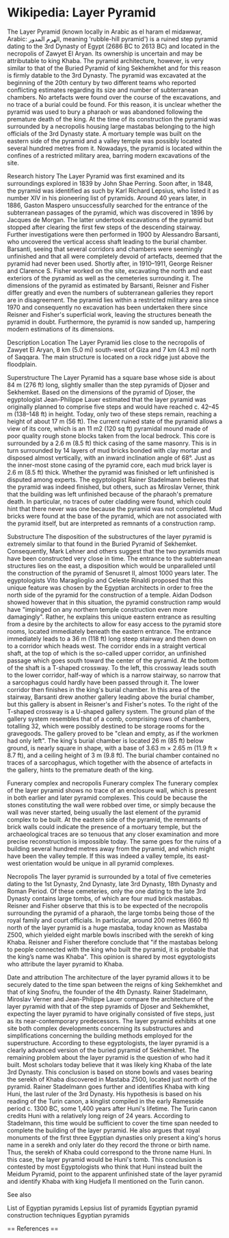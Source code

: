 
# Wikipedia: Layer Pyramid
The Layer Pyramid (known locally in Arabic as el haram el midawwar, Arabic: الهرم المدور, meaning 'rubble-hill pyramid') is a ruined step pyramid dating to the 3rd Dynasty of Egypt (2686 BC to 2613 BC) and located in the necropolis of Zawyet El Aryan. Its ownership is uncertain and may be attributable to king Khaba. The pyramid architecture, however, is very similar to that of the Buried Pyramid of king Sekhemkhet and for this reason is firmly datable to the 3rd Dynasty.
The pyramid was excavated at the beginning of the 20th century by two different teams who reported conflicting estimates regarding its size and number of subterranean chambers. No artefacts were found over the course of the excavations, and no trace of a burial could be found. For this reason, it is unclear whether the pyramid was used to bury a pharaoh or was abandoned following the premature death of the king.
At the time of its construction the pyramid was surrounded by a necropolis housing large mastabas belonging to the high officials of the 3rd Dynasty state. A mortuary temple was built on the eastern side of the pyramid and a valley temple was possibly located several hundred metres from it. Nowadays, the pyramid is located within the confines of a restricted military area, barring  modern excavations of the site.

Research history
The Layer Pyramid was first examined and its surroundings explored in 1839 by John Shae Perring. Soon after, in 1848, the pyramid was identified as such by Karl Richard Lepsius, who listed it as number XIV in his pioneering list of pyramids. Around 40 years later, in 1886, Gaston Maspero unsuccessfully searched for the entrance of the subterranean passages of the pyramid, which was discovered in 1896 by Jacques de Morgan. The latter undertook excavations of the pyramid but stopped after clearing the first few steps of the descending stairway.
Further investigations were then performed in 1900 by Alessandro Barsanti, who uncovered the vertical access shaft leading to the burial chamber. Barsanti, seeing that several corridors and chambers were seemingly unfinished and that all were completely devoid of artefacts, deemed that the pyramid had never been used. Shortly after, in 1910–1911, George Reisner and Clarence S. Fisher worked on the site, excavating the north and east exteriors of the pyramid as well as the cemeteries surrounding it. The dimensions of the pyramid as estimated by Barsanti, Reisner and Fisher differ greatly and even the numbers of subterranean galleries they report are in disagreement. The pyramid lies within a restricted military area since 1970 and consequently no excavation has been undertaken there since Reisner and Fisher's superficial work, leaving the structures beneath the pyramid in doubt. Furthermore, the pyramid is now sanded up, hampering modern estimations of its dimensions.

Description
Location
The Layer Pyramid lies close to the necropolis of Zawyet El Aryan, 8 km (5.0 mi) south-west of Giza and 7 km (4.3 mi) north of Saqqara. The main structure is located on a rock ridge just above the floodplain.

Superstructure
The Layer Pyramid has a square base whose side is about 84 m (276 ft) long, slightly smaller than the step pyramids of Djoser and Sekhemket. Based on the dimensions of the pyramid of Djoser, the egyptologist Jean-Philippe Lauer estimated that the layer pyramid was originally planned to comprise five steps and would have reached c. 42–45 m (138–148 ft) in height. Today, only two of these steps remain, reaching a height of about 17 m (56 ft). The current ruined state of the pyramid allows a view of its core, which is an 11 m2 (120 sq ft) pyramidal mound made of poor quality rough stone blocks taken from the local bedrock. This core is surrounded by a 2.6 m (8.5 ft) thick casing of the same masonry. This is in turn surrounded by 14 layers of mud bricks bonded with clay mortar and disposed almost vertically, with an inward inclination angle of 68°. Just as the inner-most stone casing of the pyramid core, each mud brick layer is 2.6 m (8.5 ft) thick.
Whether the pyramid was finished or left unfinished is disputed among experts. The egyptologist Rainer Stadelmann believes that the pyramid was indeed finished, but others, such as Miroslav Verner, think that the building was left unfinished because of the pharaoh's premature death. In particular, no traces of outer cladding were found, which could hint that there never was one because the pyramid was not completed.
Mud bricks were found at the base of the pyramid, which are not associated with the pyramid itself, but are interpreted as remnants of a construction ramp.

Substructure
The disposition of the substructures of the layer pyramid is extremely similar to that found in the Buried Pyramid of Sekhemket. Consequently, Mark Lehner and others suggest that the two pyramids must have been constructed very close in time.
The entrance to the subterranean structures lies on the east, a disposition which would be unparalleled until the construction of the pyramid of Senusret II, almost 1000 years later. The egyptologists Vito Maraglioglio and Celeste Rinaldi proposed that this unique feature was chosen by the Egyptian architects in order to free the north side of the pyramid for the construction of a temple. Aidan Dodson showed however that in this situation, the pyramid construction ramp would have "impinged on any northern temple construction even more damagingly". Rather, he explains this unique eastern entrance as resulting from a desire by the architects to allow for easy access to the pyramid store rooms, located immediately beneath the eastern entrance.
The entrance immediately leads to a 36 m (118 ft) long steep stairway and then down on to a corridor which heads west. The corridor ends in a straight vertical shaft, at the top of which is the so-called upper corridor, an unfinished passage which goes south toward the center of the pyramid. At the bottom of the shaft is a T-shaped crossway. To the left, this crossway leads south to the lower corridor, half-way of which is a narrow stairway, so narrow that a sarcophagus could hardly have been passed through it. The lower corridor then finishes in the king's burial chamber. In this area of the stairway, Barsanti drew another gallery leading above the burial chamber, but this gallery is absent in Reisner's and Fisher's notes. To the right of the T-shaped crossway is a U-shaped gallery system. The ground plan of the gallery system resembles that of a comb, comprising rows of chambers, totalling 32, which were possibly destined to be storage rooms for the gravegoods. The gallery proved to be "clean and empty, as if the workmen had only left".
The king's burial chamber is located 26 m (85 ft) below ground, is nearly square in shape, with a base of 3.63 m × 2.65 m (11.9 ft × 8.7 ft), and a ceiling height of 3 m (9.8 ft). The burial chamber contained no traces of a sarcophagus, which together with the absence of artefacts in the gallery, hints to the premature death of the king.

Funerary complex and necropolis
Funerary complex
The funerary complex of the layer pyramid shows no trace of an enclosure wall, which is present in both earlier and later pyramid complexes. This could be because the stones constituting the wall were robbed over time, or simply because the wall was never started, being usually the last element of the pyramid complex to be built.
At the eastern side of the pyramid, the remnants of brick walls could indicate the presence of a mortuary temple, but the archaeological traces are so tenuous that any closer examination and more precise reconstruction is impossible today. The same goes for the ruins of a building several hundred metres away from the pyramid, and which might have been the valley temple. If this was indeed a valley temple, its east-west orientation would be unique in all pyramid complexes.

Necropolis
The layer pyramid is surrounded by a total of five cemeteries dating to the 1st Dynasty, 2nd Dynasty, late 3rd Dynasty, 18th Dynasty and Roman Period. Of these cemeteries, only the one dating to the late 3rd Dynasty contains large tombs, of which are four mud brick mastabas. Reisner and Fisher observe that this is to be expected of the necropolis surrounding the pyramid of a pharaoh, the large tombs being those of the royal family and court officials. In particular, around 200 metres (660 ft) north of the layer pyramid is a huge mastaba, today known as Mastaba Z500, which yielded eight marble bowls inscribed with the serekh of king Khaba. Reisner and Fisher therefore conclude that "if the mastabas belong to people connected with the king who built the pyramid, it is probable that the king’s name was Khaba". This opinion is shared by most egyptologists who attribute the layer pyramid to Khaba.

Date and attribution
The architecture of the layer pyramid allows it to be securely dated to the time span between the reigns of king Sekhemkhet and that of king Snofru, the founder of the 4th Dynasty. Rainer Stadelmann, Miroslav Verner and Jean-Philippe Lauer compare the architecture of the layer pyramid with that of the step pyramids of Djoser and Sekhemkhet, expecting the layer pyramid to have originally consisted of five steps, just as its near-contemporary predecessors. The layer pyramid exhibits at one site both complex developments concerning its substructures and simplifications concerning the building methods employed for the superstructure. According to these egyptologists, the layer pyramid is a clearly advanced version of the buried pyramid of Sekhemkhet.
The remaining problem about the layer pyramid is the question of who had it built. Most scholars today believe that it was likely king Khaba of the late 3rd Dynasty. This conclusion is based on stone bowls and vases bearing the serekh of Khaba discovered in Mastaba Z500, located just north of the pyramid. Rainer Stadelmann goes further and identifies Khaba with king Huni, the last ruler of the 3rd Dynasty. His hypothesis is based on his reading of the Turin canon, a kinglist compiled in the early Ramesside period c. 1300 BC, some 1,400 years after Huni's lifetime. The Turin canon credits Huni with a relatively long reign of 24 years. According to Stadelmann, this time would be sufficient to cover the time span needed to complete the building of the layer pyramid. He also argues that royal monuments of the first three Egyptian dynasties only present a king's horus name in a serekh and only later do they record the throne or birth name. Thus, the serekh of Khaba could correspond to the throne name Huni. In this case, the layer pyramid would be Huni's tomb. This conclusion is contested by most Egyptologists who think that Huni instead built the Meidum Pyramid, point to the apparent unfinished state of the layer pyramid and identify Khaba with king Hudjefa II mentioned on the Turin canon.

See also

List of Egyptian pyramids
Lepsius list of pyramids
Egyptian pyramid construction techniques
Egyptian pyramids


== References ==